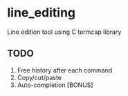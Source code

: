 # line_editing
Line edition tool using C termcap library

## TODO

1. Free history after each command
2. Copy/cut/paste
3. Auto-completion [BONUS]
